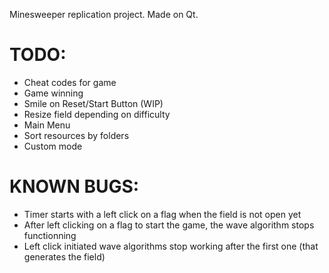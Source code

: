 Minesweeper replication project. Made on Qt.

# TODO:

- Cheat codes for game 
- Game winning
- Smile on Reset/Start Button (WIP)
- Resize field depending on difficulty
- Main Menu
- Sort resources by folders
- Custom mode


# KNOWN BUGS:

- Timer starts with a left click on a flag when the field is not open yet
- After left clicking on a flag to start the game, the wave algorithm stops functionning 
- Left click initiated wave algorithms stop working after the first one (that generates the field)
